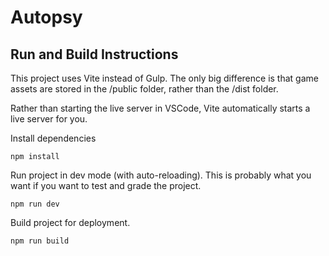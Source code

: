 # Autopsy

## Run and Build Instructions

This project uses Vite instead of Gulp. The only big difference is that game assets are stored
in the /public folder, rather than the /dist folder.

Rather than starting the live server in VSCode, Vite automatically starts a live
server for you.

Install dependencies

```shell
npm install
```

Run project in dev mode (with auto-reloading). This is probably what you want if
you want to test and grade the project.

```shell
npm run dev
```

Build project for deployment.

```shell
npm run build
```
